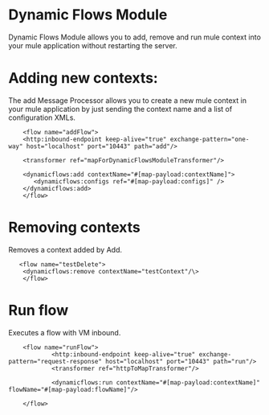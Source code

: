 Dynamic Flows Module
====================

Dynamic Flows Module allows you to add, remove and run mule context into your mule application without restarting the
server.

Adding new contexts:
===================

The add Message Processor allows you to create a new mule context in your mule application by just sending the context name
and a list of configuration XMLs.


        <flow name="addFlow">
        <http:inbound-endpoint keep-alive="true" exchange-pattern="one-way" host="localhost" port="10443" path="add"/>

        <transformer ref="mapForDynamicFlowsModuleTransformer"/>

        <dynamicflows:add contextName="#[map-payload:contextName]">
           <dynamicflows:configs ref="#[map-payload:configs]" />
        </dynamicflows:add>
        </flow>


Removing contexts
=================

 Removes a context added by Add.

       <flow name="testDelete">
        <dynamicflows:remove contextName="testContext"/\>
        </flow>


Run flow
========

Executes a flow with VM inbound.

        <flow name="runFlow">
                <http:inbound-endpoint keep-alive="true" exchange-pattern="request-response" host="localhost" port="10443" path="run"/>
                <transformer ref="httpToMapTransformer"/>

                <dynamicflows:run contextName="#[map-payload:contextName]" flowName="#[map-payload:flowName]"/>

        </flow>
